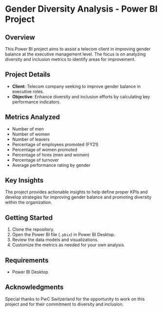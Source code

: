 # Gender Diversity Analysis - Power BI Project

## Overview
This Power BI project aims to assist a telecom client in improving gender balance at the executive management level. The focus is on analyzing diversity and inclusion metrics to identify areas for improvement.

## Project Details
- **Client**: Telecom company seeking to improve gender balance in executive roles.
- **Objective**: Enhance diversity and inclusion efforts by calculating key performance indicators.

## Metrics Analyzed
- Number of men
- Number of women
- Number of leavers
- Percentage of employees promoted (FY21)
- Percentage of women promoted
- Percentage of hires (men and women)
- Percentage of turnover
- Average performance rating by gender

## Key Insights
The project provides actionable insights to help define proper KPIs and develop strategies for improving gender balance and promoting diversity within the organization.

## Getting Started
1. Clone the repository.
2. Open the Power BI file (`.pbix`) in Power BI Desktop.
3. Review the data models and visualizations.
4. Customize the metrics as needed for your own analysis.

## Requirements
- Power BI Desktop

## Acknowledgments
Special thanks to PwC Switzerland for the opportunity to work on this project and for their commitment to diversity and inclusion.
